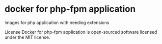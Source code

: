 # docker for php-fpm application

Images for php application with needing extensions


License
Docker for php-fpm application is open-sourced software licensed under the MIT license.
